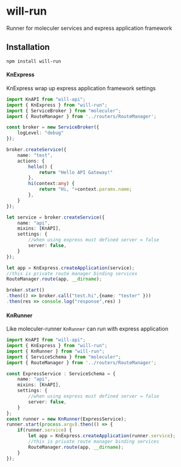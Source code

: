 # will-run

Runner for moleculer services and express application framework

## Installation

    npm install will-run

#### KnExpress
KnExpress wrap up express application framework settings

```typescript
import KnAPI from "will-api";
import { KnExpress } from "will-run";
import { ServiceBroker } from "moleculer";
import { RouteManager } from '../routers/RouteManager';

const broker = new ServiceBroker({
    logLevel: "debug"
});

broker.createService({
    name: "test",
    actions: {
        hello() {
            return "Hello API Gateway!"
        },
        hi(context:any) {
            return "Hi, "+context.params.name;
        },
    }
});

let service = broker.createService({
    name: "api",
    mixins: [KnAPI],
    settings: {
        //when using express must defined server = false
        server: false,
    }
});

let app = KnExpress.createApplication(service);
//this is private route manager binding services
RouteManager.route(app, __dirname);

broker.start()
.then(() => broker.call("test.hi",{name: "tester" }))
.then(res => console.log("response",res) )
```

#### KnRunner
Like moleculer-runner `KnRunner` can run with express application

```typescript
import KnAPI from "will-api";
import { KnExpress } from "will-run";
import { KnRunner } from "will-run";
import { ServiceSchema } from "moleculer";
import { RouteManager } from '../routers/RouteManager';

const ExpressService : ServiceSchema = {
    name: "api",
    mixins: [KnAPI],
    settings: {
        //when using express must defined server = false
        server: false,
    }
};
const runner = new KnRunner(ExpressService);
runner.start(process.argv).then(() => {
    if(runner.service) {
        let app = KnExpress.createApplication(runner.service);
        //this is private route manager binding services
        RouteManager.route(app, __dirname);
    }
});
```
